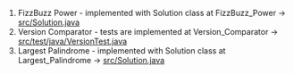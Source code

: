 1. FizzBuzz Power - implemented with Solution class at FizzBuzz_Power -> [src/Solution.java](https://github.com/ngruduls/sb-homework/blob/main/FizzBuzz_Power/src/Solution.java)
2. Version Comparator - tests are implemented at Version_Comparator -> [src/test/java/VersionTest.java](https://github.com/ngruduls/sb-homework/blob/main/Version_Comparator/src/test/java/VersionTest.java)
3. Largest Palindrome - implemented with Solution class at Largest_Palindrome -> [src/Solution.java](https://github.com/ngruduls/sb-homework/blob/main/Largest_Palindrome/src/Solution.java)

